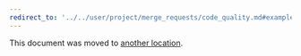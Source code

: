 ```yaml
---
redirect_to: '../../user/project/merge_requests/code_quality.md#example-configuration'
---
```


This document was moved to [another location](../../user/project/merge_requests/code_quality.md#example-configuration).

<!-- This redirect file can be deleted after February 1, 2021. -->
<!-- Before deletion, see: https://docs.gitlab.com/ee/development/documentation/#move-or-rename-a-page -->
